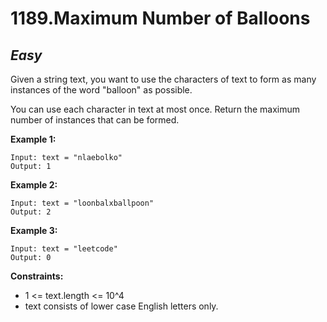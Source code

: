 1189.Maximum Number of Balloons
=========

*Easy*
---------

Given a string text, you want to use the characters of text to form as many instances of the word "balloon" as possible.

You can use each character in text at most once. Return the maximum number of instances that can be formed.

**Example 1:**

    Input: text = "nlaebolko"
    Output: 1

**Example 2:**

    Input: text = "loonbalxballpoon"
    Output: 2

**Example 3:**

    Input: text = "leetcode"
    Output: 0

**Constraints:**

* 1 <= text.length <= 10^4
* text consists of lower case English letters only.